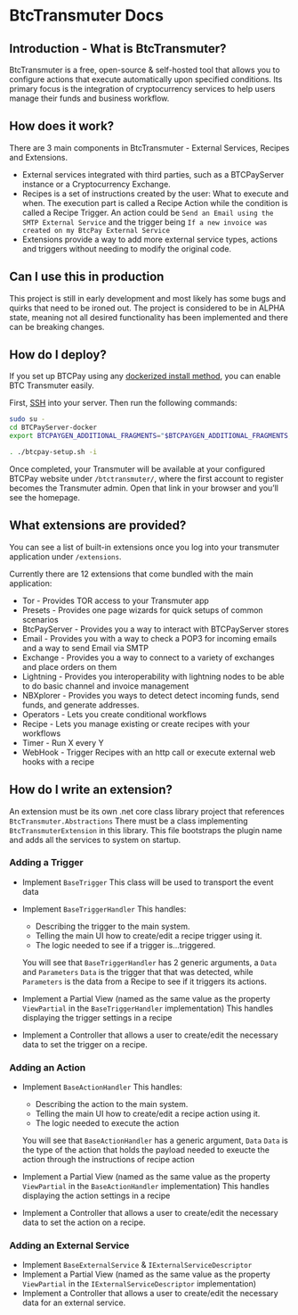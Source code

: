 # BtcTransmuter Docs

## Introduction - What is BtcTransmuter?

BtcTransmuter is a free, open-source & self-hosted tool that allows you to configure actions that execute automatically upon specified conditions. Its primary focus is the integration of cryptocurrency services to help users manage their funds and business workflow.

## How does it work?
There are 3 main components in BtcTransmuter - External Services, Recipes and Extensions. 

* External services integrated with third parties, such as a BTCPayServer instance or a Cryptocurrency Exchange.
* Recipes is a set of instructions created by the user: What to execute and when. The execution part is called a Recipe Action while the condition is called a Recipe Trigger. An action could be `Send an Email using the SMTP External Service` and the trigger being `If a new invoice was created on my BtcPay External Service`
* Extensions provide a way to add more external service types, actions and triggers without needing to modify the original code.

## Can I use this in production
This project is still in early development and most likely has some bugs and quirks that need to be ironed out. The project is considered to be in ALPHA state, meaning not all desired functionality has been implemented and there can be breaking changes.

## How do I deploy?

If you set up BTCPay using any [dockerized install method](https://docs.btcpayserver.org/deployment/dockerdeployment), you can enable BTC Transmuter easily. 

First, [SSH](https://github.com/JeffVandrewJr/patron/blob/master/SSH.md) into your server.
Then run the following commands:
```bash
sudo su -
cd BTCPayServer-docker
export BTCPAYGEN_ADDITIONAL_FRAGMENTS="$BTCPAYGEN_ADDITIONAL_FRAGMENTS;opt-add-btctransmuter"

. ./btcpay-setup.sh -i
```

Once completed, your Transmuter will be available at your configured BTCPay website under `/btctransmuter/`, where the first account to register becomes the Transmuter admin. Open that link in your browser and you’ll see the homepage.

## What extensions are provided?

You can see a list of built-in extensions once you log into your transmuter application under `/extensions`.

Currently there are 12 extensions that come bundled with the main application:
* Tor - Provides TOR access to your Transmuter app
* Presets - Provides one page wizards for quick setups of common scenarios
* BtcPayServer - Provides you a way to interact with BTCPayServer stores
* Email - Provides you with a way to check a POP3 for incoming emails and a way to send Email via SMTP
* Exchange - Provides you a way to connect to a variety of exchanges and place orders on them
* Lightning - Provides you interoperability with lightning nodes to be able to do basic channel and invoice management 
* NBXplorer - Provides you ways to detect detect incoming funds, send funds, and generate addresses.
* Operators - Lets you create conditional workflows
* Recipe - Lets you manage existing or create recipes with your workflows
* Timer - Run X every Y
* WebHook - Trigger Recipes with an http call or execute external web hooks with a recipe

## How do I write an extension?

An extension must be its own .net core class library project that references `BtcTransmuter.Abstractions`
There must be a class implementing `BtcTransmuterExtension` in this library. This file bootstraps the plugin name and adds all the services to system on startup.

### Adding a Trigger

* Implement `BaseTrigger` This class will be used to transport the event data
* Implement `BaseTriggerHandler` This handles:
  * Describing the trigger to the main system. 
  * Telling the main UI how to create/edit a recipe trigger using it.
  * The logic needed to see if a trigger is...triggered.
  
  You will see that `BaseTriggerHandler` has 2 generic arguments, a `Data` and `Parameters`
   `Data` is the trigger that that was detected, while `Parameters` is the data from a Recipe to see if it triggers its actions. 
* Implement a Partial View (named as the same value as the property `ViewPartial` in the `BaseTriggerHandler` implementation)
  This handles displaying the trigger settings in a recipe
* Implement a Controller that allows a user to create/edit the necessary data to set the trigger on a recipe.

### Adding an Action
* Implement `BaseActionHandler` This handles:
  * Describing the action to the main system. 
  * Telling the main UI how to create/edit a recipe action using it.
  * The logic needed to execute the action
  
  You will see that `BaseActionHandler` has a generic argument, `Data`
   `Data` is the type of the action that holds the payload needed to exeucte the action through the instructions of recipe action
* Implement a Partial View (named as the same value as the property `ViewPartial` in the `BaseActionHandler` implementation)
  This handles displaying the action settings in a recipe
* Implement a Controller that allows a user to create/edit the necessary data to set the action on a recipe.


### Adding an External Service
* Implement `BaseExternalService` & `IExternalServiceDescriptor`
* Implement a Partial View (named as the same value as the property `ViewPartial` in the `IExternalServiceDescriptor` implementation)
* Implement a Controller that allows a user to create/edit the necessary data for an external service.
